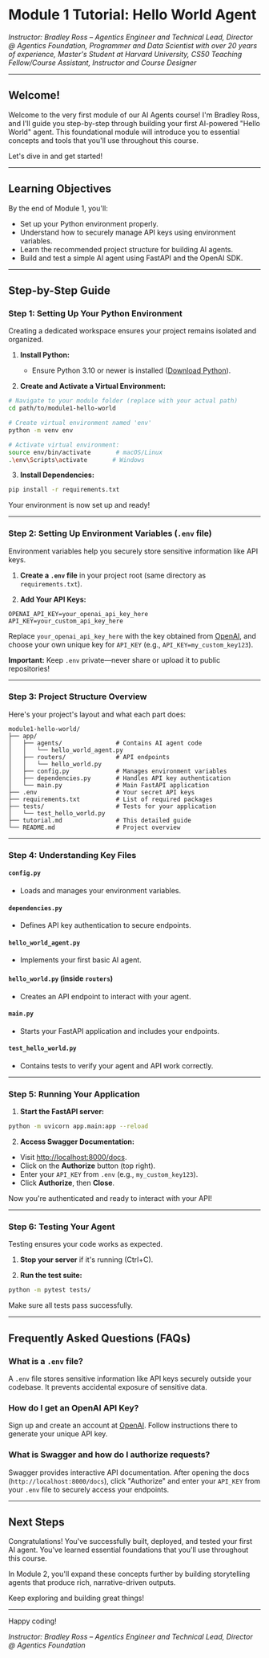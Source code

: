 <!-- File: root/tutorials/module1/tutorial.md -->

# Module 1 Tutorial: Hello World Agent

*Instructor: Bradley Ross – Agentics Engineer and Technical Lead, Director @ Agentics Foundation, Programmer and Data Scientist with over 20 years of experience, Master's Student at Harvard University, CS50 Teaching Fellow/Course Assistant, Instructor and Course Designer*

---

## Welcome!

Welcome to the very first module of our AI Agents course! I'm Bradley Ross, and I'll guide you step-by-step through building your first AI-powered "Hello World" agent. This foundational module will introduce you to essential concepts and tools that you'll use throughout this course.

Let's dive in and get started!

---

## Learning Objectives

By the end of Module 1, you'll:

- Set up your Python environment properly.
- Understand how to securely manage API keys using environment variables.
- Learn the recommended project structure for building AI agents.
- Build and test a simple AI agent using FastAPI and the OpenAI SDK.

---

## Step-by-Step Guide

### Step 1: Setting Up Your Python Environment

Creating a dedicated workspace ensures your project remains isolated and organized.

1. **Install Python:**
   - Ensure Python 3.10 or newer is installed ([Download Python](https://www.python.org/downloads/)).

2. **Create and Activate a Virtual Environment:**

```bash
# Navigate to your module folder (replace with your actual path)
cd path/to/module1-hello-world

# Create virtual environment named 'env'
python -m venv env

# Activate virtual environment:
source env/bin/activate       # macOS/Linux
.\env\Scripts\activate       # Windows
```

3. **Install Dependencies:**

```bash
pip install -r requirements.txt
```

Your environment is now set up and ready!

---

### Step 2: Setting Up Environment Variables (`.env` file)

Environment variables help you securely store sensitive information like API keys.

1. **Create a `.env` file** in your project root (same directory as `requirements.txt`).

2. **Add Your API Keys:**

```dotenv
OPENAI_API_KEY=your_openai_api_key_here
API_KEY=your_custom_api_key_here
```

Replace `your_openai_api_key_here` with the key obtained from [OpenAI](https://platform.openai.com/signup), and choose your own unique key for `API_KEY` (e.g., `API_KEY=my_custom_key123`).

**Important:** Keep `.env` private—never share or upload it to public repositories!

---

### Step 3: Project Structure Overview

Here's your project's layout and what each part does:

```
module1-hello-world/
├── app/
│   ├── agents/               # Contains AI agent code
│   │   └── hello_world_agent.py
│   ├── routers/              # API endpoints
│   │   └── hello_world.py
│   ├── config.py             # Manages environment variables
│   ├── dependencies.py       # Handles API key authentication
│   └── main.py               # Main FastAPI application
├── .env                      # Your secret API keys
├── requirements.txt          # List of required packages
├── tests/                    # Tests for your application
│   └── test_hello_world.py
├── tutorial.md               # This detailed guide
└── README.md                 # Project overview
```

---

### Step 4: Understanding Key Files

#### `config.py`
- Loads and manages your environment variables.

#### `dependencies.py`
- Defines API key authentication to secure endpoints.

#### `hello_world_agent.py`
- Implements your first basic AI agent.

#### `hello_world.py` (inside `routers`)
- Creates an API endpoint to interact with your agent.

#### `main.py`
- Starts your FastAPI application and includes your endpoints.

#### `test_hello_world.py`
- Contains tests to verify your agent and API work correctly.

---

### Step 5: Running Your Application

1. **Start the FastAPI server:**

```bash
python -m uvicorn app.main:app --reload
```

2. **Access Swagger Documentation:**

- Visit [http://localhost:8000/docs](http://localhost:8000/docs).
- Click on the **Authorize** button (top right).
- Enter your `API_KEY` from `.env` (e.g., `my_custom_key123`).
- Click **Authorize**, then **Close**.

Now you're authenticated and ready to interact with your API!

---

### Step 6: Testing Your Agent

Testing ensures your code works as expected.

1. **Stop your server** if it's running (Ctrl+C).

2. **Run the test suite:**

```bash
python -m pytest tests/
```

Make sure all tests pass successfully.

---

## Frequently Asked Questions (FAQs)

### What is a `.env` file?
A `.env` file stores sensitive information like API keys securely outside your codebase. It prevents accidental exposure of sensitive data.

### How do I get an OpenAI API Key?
Sign up and create an account at [OpenAI](https://platform.openai.com/signup). Follow instructions there to generate your unique API key.

### What is Swagger and how do I authorize requests?
Swagger provides interactive API documentation. After opening the docs (`http://localhost:8000/docs`), click "Authorize" and enter your `API_KEY` from your `.env` file to securely access your endpoints.

---

## Next Steps

Congratulations! You've successfully built, deployed, and tested your first AI agent. You've learned essential foundations that you'll use throughout this course.

In Module 2, you'll expand these concepts further by building storytelling agents that produce rich, narrative-driven outputs.

Keep exploring and building great things!

---

Happy coding!

*Instructor: Bradley Ross – Agentics Engineer and Technical Lead, Director @ Agentics Foundation*

